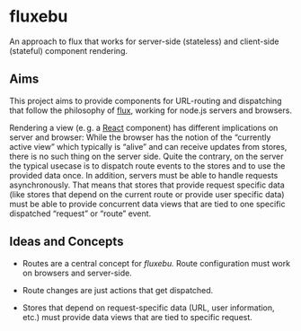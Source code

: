 fluxebu
===

An approach to flux that works for server-side (stateless) and client-side (stateful) component rendering.

Aims
---

This project aims to provide components for URL-routing and dispatching that follow the philosophy of [flux][], working for node.js servers and browsers.

Rendering a view (e. g. a [React][] component) has different implications on server and browser: While the browser has the notion of the “currently active view” which typically is “alive” and can receive updates from stores, there is no such thing on the server side. Quite the contrary, on the server the typical usecase is to dispatch route events to the stores and to use the provided data once. In addition, servers must be able to handle requests asynchronously. That means that stores that provide request specific data (like stores that depend on the current route or provide user specific data) must be able to provide concurrent data views that are tied to one specific dispatched “request” or “route” event. 


Ideas and Concepts
---

- Routes are a central concept for *fluxebu.* Route configuration must work on browsers and server-side.
- Route changes are just actions that get dispatched.
- Stores that depend on request-specific data (URL, user information, etc.) must provide data views that are tied to specific request. 


  [React]: http://facebook.github.io/react/
  [flux]: http://facebook.github.io/react/docs/flux-overview.html
